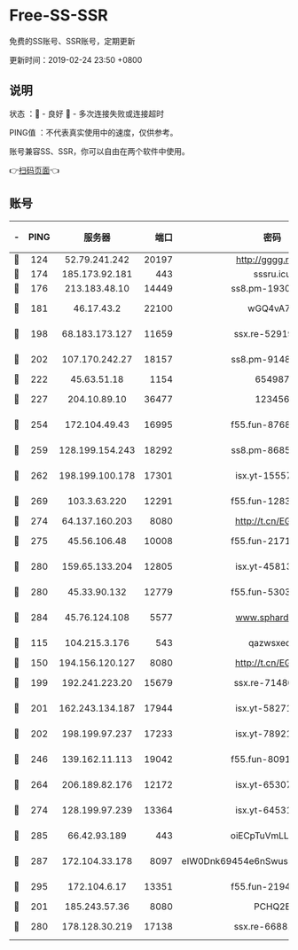 # Free-SS-SSR

免费的SS账号、SSR账号，定期更新

更新时间：2019-02-24 23:50 +0800

## 说明

状态     ：🙂 - 良好 🙁 - 多次连接失败或连接超时

PING值   ：不代表真实使用中的速度，仅供参考。

账号兼容SS、SSR，你可以自由在两个软件中使用。

👉[扫码页面](https://liesauer.github.io/free-ss-ssr.github.io/)👈

## 账号

|-|PING|服务器|端口|密码|加密方式|区域|
|:----:|:----:|:-----:|-----:|:----:|:----:|:----:|
|🙂|124|52.79.241.242|20197|http://gggg.rocks|chacha20|KR|
|🙂|174|185.173.92.181|443|sssru.icu|rc4-md5|RU|
|🙂|176|213.183.48.10|14449|ss8.pm-19302630|rc4-md5|RU|
|🙂|181|46.17.43.2|22100|wGQ4vA7D|aes-256-gcm|RU|
|🙂|198|68.183.173.127|11659|ssx.re-52919740|aes-256-cfb|US|
|🙂|202|107.170.242.27|18157|ss8.pm-91485344|aes-256-cfb|US|
|🙂|222|45.63.51.18|1154|654987|chacha20|US|
|🙂|227|204.10.89.10|36477|123456|aes-256-cfb|US|
|🙂|254|172.104.49.43|16995|f55.fun-87684540|aes-256-cfb|SG|
|🙂|259|128.199.154.243|18292|ss8.pm-86852078|aes-256-cfb|SG|
|🙂|262|198.199.100.178|17301|isx.yt-15557891|aes-256-cfb|US|
|🙂|269|103.3.63.220|12291|f55.fun-12834026|aes-256-cfb|SG|
|🙂|274|64.137.160.203|8080|http://t.cn/EGJIyrl|rc4-md5|CA|
|🙂|275|45.56.106.48|10008|f55.fun-21710471|aes-256-cfb|US|
|🙂|280|159.65.133.204|12805|isx.yt-45813634|aes-256-cfb|SG|
|🙂|280|45.33.90.132|12779|f55.fun-53037025|aes-256-cfb|US|
|🙂|284|45.76.124.108|5577|www.sphard.com|aes-256-cfb|AU|
|🙂|115|104.215.3.176|543|qazwsxedc|aes-256-gcm|JP|
|🙂|150|194.156.120.127|8080|http://t.cn/EGJIyrl|rc4-md5|RU|
|🙂|199|192.241.223.20|15679|ssx.re-71480022|aes-256-cfb|US|
|🙂|201|162.243.134.187|17944|isx.yt-58271425|aes-256-cfb|US|
|🙂|202|198.199.97.237|17233|isx.yt-78921785|aes-256-cfb|US|
|🙂|246|139.162.11.113|19042|f55.fun-80913463|aes-256-cfb|SG|
|🙂|264|206.189.82.176|12172|isx.yt-65307149|aes-256-cfb|SG|
|🙂|274|128.199.97.239|13364|isx.yt-64531028|aes-256-cfb|SG|
|🙂|285|66.42.93.189|443|oiECpTuVmLLxk4Ts|aes-256-cfb|US|
|🙂|287|172.104.33.178|8097|eIW0Dnk69454e6nSwuspv9DmS201tQ0D|aes-256-cfb|SG|
|🙂|295|172.104.6.17|13351|f55.fun-21946143|aes-256-cfb|US|
|🙁|201|185.243.57.36|8080|PCHQ2E|rc4-md5|US|
|🙁|280|178.128.30.219|17138|ssx.re-66881258|aes-256-cfb|SG|
